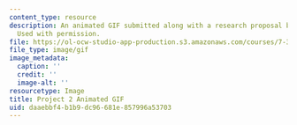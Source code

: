 ```yaml
---
content_type: resource
description: An animated GIF submitted along with a research proposal by Francis Wolenski.
  Used with permission.
file: https://ol-ocw-studio-app-production.s3.amazonaws.com/courses/7-345-evolution-of-the-immune-system-spring-2005/daaebbf4b1b9dc96681e857996a53703_francisanimated.gif
file_type: image/gif
image_metadata:
  caption: ''
  credit: ''
  image-alt: ''
resourcetype: Image
title: Project 2 Animated GIF
uid: daaebbf4-b1b9-dc96-681e-857996a53703
---
```

